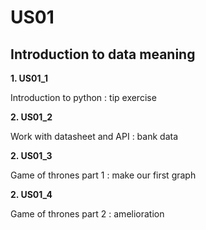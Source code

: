 # US01
## Introduction to data meaning 

**1. US01_1**

Introduction to python : tip exercise

**2. US01_2**

Work with datasheet and API : bank data 

**2. US01_3**

Game of thrones part 1 : make our first graph

**2. US01_4**

Game of thrones part 2 : amelioration